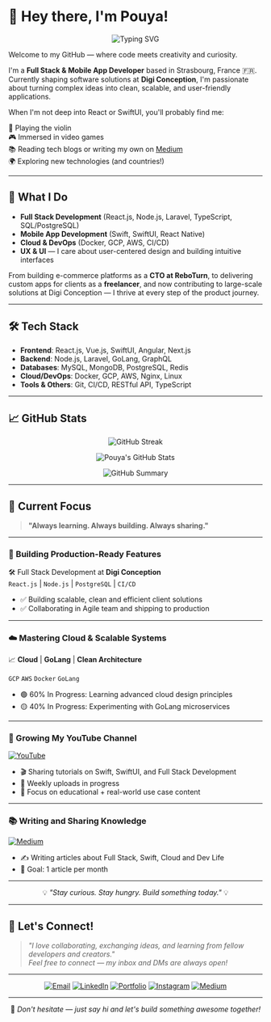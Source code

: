 # 👋 Hey there, I'm Pouya!

<p align="center">
<img src="https://readme-typing-svg.demolab.com/?lines=Full+Stack+%26+Mobile+App+Developer;Passionate+about+Clean+%26+Scalable+Code;Always+Learning+%26+Building+Innovative+Apps&center=true&width=800&height=45" alt="Typing SVG">
</p>

Welcome to my GitHub — where code meets creativity and curiosity.

I'm a **Full Stack & Mobile App Developer** based in Strasbourg, France 🇫🇷.  
Currently shaping software solutions at **Digi Conception**, I'm passionate about turning complex ideas into clean, scalable, and user-friendly applications.

When I'm not deep into React or SwiftUI, you'll probably find me:

🎻 Playing the violin  
🎮 Immersed in video games  
📚 Reading tech blogs or writing my own on [Medium](https://medium.com/@pouyasadri)  
🌍 Exploring new technologies (and countries!)

---

## 🚀 What I Do

- **Full Stack Development** (React.js, Node.js, Laravel, TypeScript, SQL/PostgreSQL)  
- **Mobile App Development** (Swift, SwiftUI, React Native)  
- **Cloud & DevOps** (Docker, GCP, AWS, CI/CD)  
- **UX & UI** — I care about user-centered design and building intuitive interfaces

From building e-commerce platforms as a **CTO at ReboTurn**, to delivering custom apps for clients as a **freelancer**, and now contributing to large-scale solutions at Digi Conception — I thrive at every step of the product journey.

---

## 🛠️ Tech Stack

- **Frontend**: React.js, Vue.js, SwiftUI, Angular, Next.js  
- **Backend**: Node.js, Laravel, GoLang, GraphQL  
- **Databases**: MySQL, MongoDB, PostgreSQL, Redis  
- **Cloud/DevOps**: Docker, GCP, AWS, Nginx, Linux  
- **Tools & Others**: Git, CI/CD, RESTful API, TypeScript

---

## 📈 GitHub Stats

<p align="center">
  <img src="https://github-readme-streak-stats.herokuapp.com/?user=pouyasadri&theme=default" alt="GitHub Streak" />
</p>

<p align="center">
  <img src="https://github-readme-stats.vercel.app/api?username=pouyasadri&show_icons=true&count_private=true&hide=stars&theme=default" alt="Pouya's GitHub Stats" />
</p>

<p align="center">
  <img src="https://github-profile-summary-cards.vercel.app/api/cards/profile-details?username=pouyasadri&theme=default" alt="GitHub Summary" />
</p>

---

## 📌 Current Focus

> **"Always learning. Always building. Always sharing."**

---

### 🚀 Building Production-Ready Features
🛠️ Full Stack Development at **Digi Conception**  
`React.js` | `Node.js` | `PostgreSQL` | `CI/CD`

- ✅ Building scalable, clean and efficient client solutions
- ✅ Collaborating in Agile team and shipping to production

---

### ☁️ Mastering Cloud & Scalable Systems
📈 **Cloud** | **GoLang** | **Clean Architecture**

`GCP` `AWS` `Docker` `GoLang`

- 🟢 60% In Progress: Learning advanced cloud design principles  
- 🟡 40% In Progress: Experimenting with GoLang microservices

---

### 🎥 Growing My YouTube Channel

[![YouTube](https://img.shields.io/badge/YouTube-SwiftUI%20%26%20Swift%20Tutorials-FF0000?logo=youtube&logoColor=white)](https://www.youtube.com/@pouyasadri)

- 🎬 Sharing tutorials on Swift, SwiftUI, and Full Stack Development
- 📅 Weekly uploads in progress
- 🚀 Focus on educational + real-world use case content

---

### 📚 Writing and Sharing Knowledge

[![Medium](https://img.shields.io/badge/Read%20My%20Articles-000000?logo=medium&logoColor=white)](https://medium.com/@pouyasadri)

- ✍️ Writing articles about Full Stack, Swift, Cloud and Dev Life
- 🎯 Goal: 1 article per month

---

<p align="center">💡 <i>"Stay curious. Stay hungry. Build something today."</i> 💡</p>

---

## 🤝 Let's Connect!

> _"I love collaborating, exchanging ideas, and learning from fellow developers and creators."_  
> _Feel free to connect — my inbox and DMs are always open!_

---

<p align="center">
  <a href="mailto:info@pouyasadri.com"><img src="https://img.shields.io/badge/Email-Mail me!-c14438?style=for-the-badge&logo=gmail&logoColor=white" alt="Email"></a>
  <a href="https://www.linkedin.com/in/seyedpouya-sadri-fard/"><img src="https://img.shields.io/badge/LinkedIn-Let's Connect-0077B5?style=for-the-badge&logo=linkedin&logoColor=white" alt="LinkedIn"></a>
  <a href="https://www.pouyasadri.com"><img src="https://img.shields.io/badge/Portfolio-Visit Website-000000?style=for-the-badge&logo=google-chrome&logoColor=white" alt="Portfolio"></a>
  <a href="https://instagram.com/pouyasadri_dev"><img src="https://img.shields.io/badge/Instagram-Dev Life-E4405F?style=for-the-badge&logo=instagram&logoColor=white" alt="Instagram"></a>
  <a href="https://medium.com/@pouyasadri"><img src="https://img.shields.io/badge/Medium-Read Articles-000000?style=for-the-badge&logo=medium&logoColor=white" alt="Medium"></a>
</p>

---

<p align="center">💌 <i>Don't hesitate — just say hi and let's build something awesome together!</i></p>
